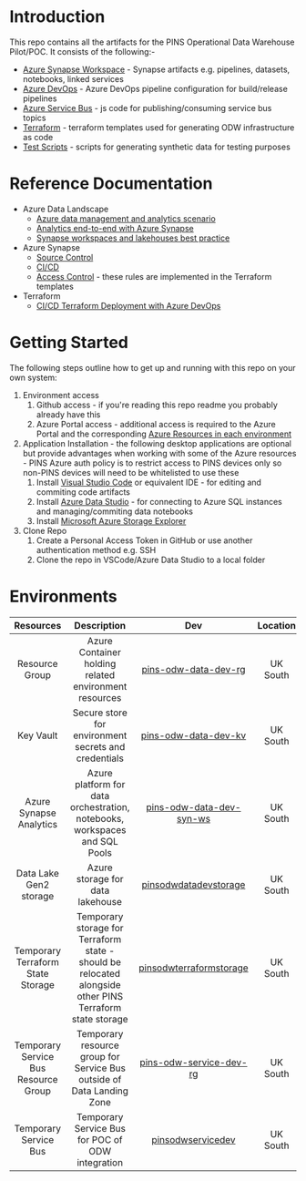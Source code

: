 # Introduction 
This repo contains all the artifacts for the PINS Operational Data Warehouse Pilot/POC. It consists of the following:-
* [Azure Synapse Workspace](workspace/) - Synapse artifacts e.g. pipelines, datasets, notebooks, linked services
* [Azure DevOps](devops/) - Azure DevOps pipeline configuration for build/release pipelines
* [Azure Service Bus](servicebus/) - js code for publishing/consuming service bus topics
* [Terraform](terraform/) - terraform templates used for generating ODW infrastructure as code
* [Test Scripts](tests/) - scripts for generating synthetic data for testing purposes

# Reference Documentation
* Azure Data Landscape
  * [Azure data management and analytics scenario](https://docs.microsoft.com/en-us/azure/cloud-adoption-framework/scenarios/data-management/)
  * [Analytics end-to-end with Azure Synapse](https://docs.microsoft.com/en-us/azure/architecture/example-scenario/dataplate2e/data-platform-end-to-end?tabs=portal)
  * [Synapse workspaces and lakehouses best practice](https://techcommunity.microsoft.com/t5/azure-synapse-analytics-blog/the-best-practices-for-organizing-synapse-workspaces-and/ba-p/3002506)
* Azure Synapse
  * [Source Control](https://docs.microsoft.com/en-us/azure/synapse-analytics/cicd/source-control)
  * [CI/CD](https://docs.microsoft.com/en-us/azure/synapse-analytics/cicd/continuous-integration-delivery)
  * [Access Control](https://docs.microsoft.com/en-us/azure/synapse-analytics/security/how-to-set-up-access-control) - these rules are implemented in the Terraform templates
* Terraform
  * [CI/CD Terraform Deployment with Azure DevOps](https://www.azuredevopslabs.com/labs/vstsextend/terraform/)


# Getting Started
The following steps outline how to get up and running with this repo on your own system:
1.  Environment access
    1.  Github access - if you're reading this repo readme you probably already have this
    2.  Azure Portal access - additional access is required to the Azure Portal and the corresponding [Azure Resources in each environment](#environments)
2.  Application Installation - the following desktop applications are optional but provide advantages when working with some of the Azure resources - PINS Azure auth policy is to restrict access to PINS devices only so non-PINS devices will need to be whitelisted to use these
      1. Install [Visual Studio Code](https://code.visualstudio.com/) or equivalent IDE - for editing and commiting code artifacts
      2. Install [Azure Data Studio](https://docs.microsoft.com/en-us/sql/azure-data-studio) - for connecting to Azure SQL instances and managing/commiting data notebooks
      3. Install [Microsoft Azure Storage Explorer](https://azure.microsoft.com/en-us/features/storage-explorer/)
3.  Clone Repo
    1. Create a Personal Access Token in GitHub or use another authentication method e.g. SSH
    2. Clone the repo in VSCode/Azure Data Studio to a local folder

# Environments
|       Resources      | Description | Dev                               | Location |      Preprod                 | Location | Production | Location |
|:--------------------:|:-----------:|:---------------------------------:|:--------:|:----------------------------:|:--------:|:----------:|:--------:|
| Resource Group       | Azure Container holding related environment resources | [pins-odw-data-dev-rg](https://portal.azure.com/#@planninginspectorate.gov.uk/resource/subscriptions/ff442a29-fc06-4a13-8e3e-65fd5da513b3/resourceGroups/pins-odw-data-dev-rg/)       | UK South  | [pins-odw-data-preprod-rg](https://portal.azure.com/#@planninginspectorate.gov.uk/resource/subscriptions/6b18ba9d-2399-48b5-a834-e0f267be122d/resourceGroups/pins-odw-data-preprod-rg)       | UK South  | |  |
| Key Vault       | Secure store for environment secrets and credentials | [pins-odw-data-dev-kv](https://portal.azure.com/#@planninginspectorate.gov.uk/resource/subscriptions/ff442a29-fc06-4a13-8e3e-65fd5da513b3/resourceGroups/pins-odw-data-dev-rg/providers/Microsoft.KeyVault/vaults/pins-odw-data-dev-kv/overview)       | UK South  | [pins-odw-data-preprod-kv](https://portal.azure.com/#@planninginspectorate.gov.uk/resource/subscriptions/6b18ba9d-2399-48b5-a834-e0f267be122d/resourceGroups/pins-odw-data-preprod-rg/providers/Microsoft.KeyVault/vaults/pins-odw-data-preprod-kv/overview)       | UK South  |  |  |
| Azure Synapse Analytics  | Azure platform for data orchestration, notebooks, workspaces and SQL Pools | [pins-odw-data-dev-syn-ws](https://web.azuresynapse.net/en/home?workspace=%2Fsubscriptions%2Fff442a29-fc06-4a13-8e3e-65fd5da513b3%2FresourceGroups%2Fpins-odw-data-dev-rg%2Fproviders%2FMicrosoft.Synapse%2Fworkspaces%2Fpins-odw-data-dev-syn-ws)                      | UK South  | [pins-odw-data-preprod-syn-ws](https://web.azuresynapse.net/en/home?workspace=%2Fsubscriptions%2F6b18ba9d-2399-48b5-a834-e0f267be122d%2FresourceGroups%2Fpins-odw-data-preprod-rg%2Fproviders%2FMicrosoft.Synapse%2Fworkspaces%2Fpins-odw-data-preprod-syn-ws)                  | UK South  |  |  |
| Data Lake Gen2 storage         | Azure storage for data lakehouse | [pinsodwdatadevstorage](https://portal.azure.com/#@planninginspectorate.gov.uk/resource/subscriptions/ff442a29-fc06-4a13-8e3e-65fd5da513b3/resourceGroups/pins-odw-data-dev-rg/providers/Microsoft.Storage/storageAccounts/pinsodwdatadevstorage/overview)                     | UK South  | [pinsodwdatapreprodstor](https://portal.azure.com/#@planninginspectorate.gov.uk/resource/subscriptions/6b18ba9d-2399-48b5-a834-e0f267be122d/resourceGroups/pins-odw-data-preprod-rg/providers/Microsoft.Storage/storageAccounts/pinsodwdatapreprodstor/overview)                 | UK South  |   |  |
| Temporary Terraform State Storage           | Temporary storage for Terraform state - should be relocated alongside other PINS Terraform state storage | [pinsodwterraformstorage](https://portal.azure.com/#@planninginspectorate.gov.uk/resource/subscriptions/ff442a29-fc06-4a13-8e3e-65fd5da513b3/resourceGroups/pins-odw-terraform-rg/providers/Microsoft.Storage/storageAccounts/pinsodwterraformstorage/overview)                 | UK South  | N/A |   | N/A |  |
| Temporary Service Bus Resource Group           | Temporary resource group for Service Bus outside of Data Landing Zone | [pins-odw-service-dev-rg](https://portal.azure.com/#@planninginspectorate.gov.uk/resource/subscriptions/ff442a29-fc06-4a13-8e3e-65fd5da513b3/resourceGroups/pins-odw-service-dev-rg/overview)                 | UK South  | N/A |   | N/A |  |
| Temporary Service Bus          | Temporary Service Bus for POC of ODW integration| [pinsodwservicedev](https://portal.azure.com/#@planninginspectorate.gov.uk/resource/subscriptions/ff442a29-fc06-4a13-8e3e-65fd5da513b3/resourceGroups/pins-odw-service-dev-rg/providers/Microsoft.ServiceBus/namespaces/pinsodwservicedev/overview)                 | UK South  | N/A |  | N/A |  |
